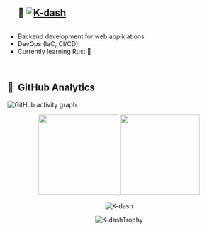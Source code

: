 <!--h1 without bottom border-->
<div id="user-content-toc">
  <ul align="left">
    <summary>
      <h2 style="display: inline-block">
        👋
        <a href="https://github.com/K-dash/"><img src="https://komarev.com/ghpvc/?username=K-dash" alt="K-dash" /></a>
      </h2>
    </summary>
  </ul>
</div>

- Backend development for web applications
- DevOps (IaC, CI/CD)
- Currently learning Rust 🦀

<br>

## 👀 &nbsp;GitHub Analytics

![GitHub activity graph]( https://github-readme-activity-graph.vercel.app/graph?username=K-dash&theme=react-dark&area=true&hide_border=true#gh-light-mode-only)


<p align="center">
<a href="https://github.com/K-dash">
  <img height="180em" src="https://github-readme-stats-gilt-ten-95.vercel.app/api?username=K-dash&show_icons=true&theme=algolia"/>
  <img height="180em" src="https://github-readme-stats-gilt-ten-95.vercel.app/api/top-langs/?username=K-dash&layout=compact&langs_count=8&theme=algolia"/>
</a>
 <br />
  
<p align="center"><img align="center" src="https://github-readme-streak-stats.herokuapp.com/?user=K-dash&theme=algolia" alt="K-dash" /></p>

<p align="center"><img align="center" src="https://github-trophies.vercel.app/?username=K-dash&column=6&theme=algolia" alt="K-dashTrophy" /></p>
<!--- stats (end) -->
